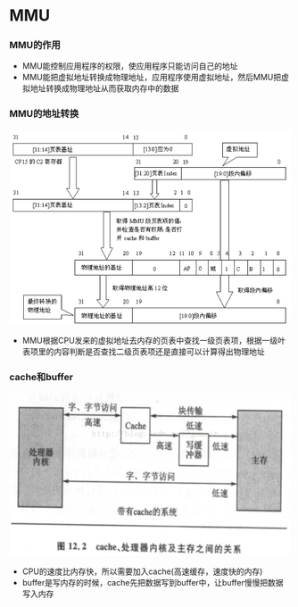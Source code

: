# MMU

### MMU的作用
- MMU能控制应用程序的权限，使应用程序只能访问自己的地址
- MMU能把虚拟地址转换成物理地址，应用程序使用虚拟地址，然后MMU把虚拟地址转换成物理地址从而获取内存中的数据

### MMU的地址转换
![](./images/mmu.gif)
- MMU根据CPU发来的虚拟地址去内存的页表中查找一级页表项，根据一级叶表项里的内容判断是否查找二级页表项还是直接可以计算得出物理地址

### cache和buffer
![](./images/cpu_cache_buffer.png)

- CPU的速度比内存快，所以需要加入cache(高速缓存，速度快的内存)
- buffer是写内存的时候，cache先把数据写到buffer中，让buffer慢慢把数据写入内存
